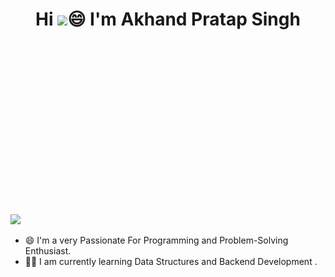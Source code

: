 <h1 align="center">Hi 
<img src="https://github.com/TheDudeThatCode/TheDudeThatCode/blob/master/Assets/Hi.gif" height="40px">😄 I'm Akhand Pratap Singh</h1>
<img src="https://github.com/apsingh911/apsingh911/blob/main/trp.gif"  height="273px" width="899">
<img src="https://github.com/halfrost/halfrost/blob/master/icons/header_1.png">

- 😄 I'm a very Passionate For Programming and Problem-Solving Enthusiast.
- 👨‍💻 I am currently learning Data Structures and Backend Development .
